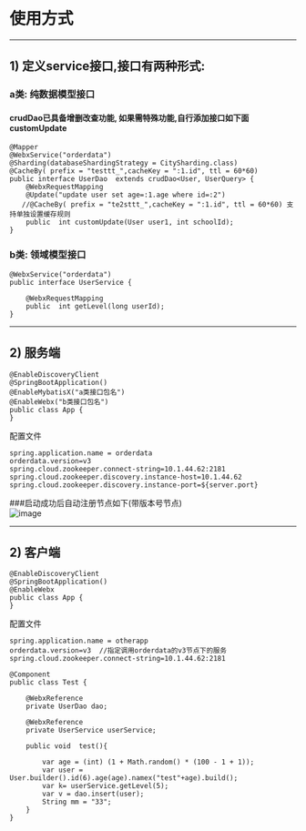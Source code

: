 # 使用方式
***
## 1) 定义service接口,接口有两种形式: 
   ### a类: 纯数据模型接口
   #### crudDao已具备增删改查功能, 如果需特殊功能,自行添加接口如下面customUpdate
```
@Mapper
@WebxService("orderdata")
@Sharding(databaseShardingStrategy = CitySharding.class)
@CacheBy( prefix = "testtt_",cacheKey = ":1.id", ttl = 60*60)
public interface UserDao  extends crudDao<User, UserQuery> {
    @WebxRequestMapping
    @Update("update user set age=:1.age where id=:2")
   //@CacheBy( prefix = "te2sttt_",cacheKey = ":1.id", ttl = 60*60) 支持单独设置缓存规则
    public  int customUpdate(User user1, int schoolId);
}
```

   ### b类: 领域模型接口
```
@WebxService("orderdata")
public interface UserService {

    @WebxRequestMapping
    public  int getLevel(long userId);
}
```
***
## 2) 服务端


```
@EnableDiscoveryClient
@SpringBootApplication()
@EnableMybatisX("a类接口包名")
@EnableWebx("b类接口包名")
public class App {
}
```
配置文件
```
spring.application.name = orderdata
orderdata.version=v3
spring.cloud.zookeeper.connect-string=10.1.44.62:2181
spring.cloud.zookeeper.discovery.instance-host=10.1.44.62
spring.cloud.zookeeper.discovery.instance-port=${server.port}
```
###启动成功后自动注册节点如下(带版本号节点)<br/>
![image](https://github.com/mybatisx/mybatisx/blob/master/Doc/imgs/zk.png)
***
## 2) 客户端


```
@EnableDiscoveryClient
@SpringBootApplication()
@EnableWebx
public class App {
}
```
配置文件
```
spring.application.name = otherapp
orderdata.version=v3  //指定调用orderdata的v3节点下的服务
spring.cloud.zookeeper.connect-string=10.1.44.62:2181
```
```
@Component
public class Test {

    @WebxReference
    private UserDao dao;

    @WebxReference
    private UserService userService;

    public void  test(){

        var age = (int) (1 + Math.random() * (100 - 1 + 1));
        var user = User.builder().id(6).age(age).namex("test"+age).build();
        var k= userService.getLevel(5);
        var v = dao.insert(user);
        String mm = "33";
    }
}
```
